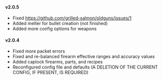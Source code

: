 #### v2.0.5

- Fixed https://github.com/grilled-salmon/oldguns/issues/1
- Added melter for bullet creation (not finished)
- Added more config options for weapons

#### v2.0.4

- Fixed more packet errors
- Fixed and re-balanced firearm effective ranges and accuracy values
- Added caplock firearms, parts, and recipes
- Reconfigured config file and defaults (A DELETION OF THE CURRENT CONFIG, IF PRESENT, IS REQUIRED)
